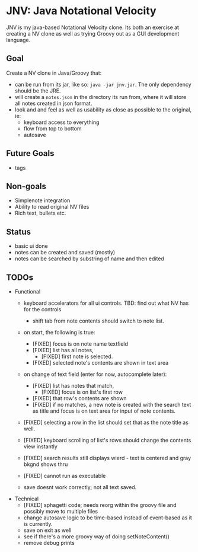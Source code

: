 JNV: Java Notational Velocity
=============================

JNV is my java-based Notational Velocity clone. Its both an exercise at creating a NV clone as well as trying Groovy out as a GUI development language.

Goal
----
Create a NV clone in Java/Groovy that:

- can be run from its jar, like so: `java -jar jnv.jar`. The only dependency should be the JRE.
- will create a `notes.json` in the directory its run from, where it will store all notes created in json format.
- look and and feel as well as usability as close as possible to the original, ie:
	- keyboard access to everything
	- flow from top to bottom
	- autosave

Future Goals
------------

- tags

Non-goals
---------

- Simplenote integration
- Ability to read original NV files
- Rich text, bullets etc.

Status
-----

- basic ui done
- notes can be created and saved (mostly)
- notes can be searched by substring of name and then edited

TODOs
-----

- Functional
	- keyboard accelerators for all ui controls. TBD: find out what NV has for the controls
		- shift tab from note contents should switch to note list.
	- on start, the following is true:
		- [FIXED] focus is on note name textfield
		- [FIXED] list has all notes, 
			- [FIXED] first note is selected.
		- [FIXED] selected note's contents are shown in text area
	- on change of text field (enter for now, autocomplete later):
		- [FIXED] list has notes that match, 
			- [FIXED] focus is on list's first row
		- [FIXED] that row's contents are shown
		- [FIXED] if no matches, a new note is created with the search text as title and focus is on text area for input of note contents.
	- [FIXED] selecting a row in the list should set that as the note title as well. 
	- [FIXED] keyboard scrolling of list's rows should change the contents view instantly

	- [FIXED] search results still displays wierd - text is centered and gray bkgnd shows thru
	- [FIXED] cannot run as executable
	- save doesnt work correctly; not all text saved.
- Technical
	- [FIXED] sphagetti code; needs reorg within the groovy file and possibly move to multiple files
	- change autosave logic to be time-based instead of event-based as it is currently.
	- save on exit as well
	- see if there's a more groovy way of doing setNoteContent()
	- remove debug prints
